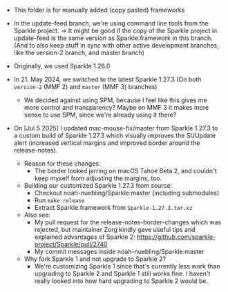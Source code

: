 
- This folder is for manually added (copy pasted) frameworks
- In the update-feed branch, we're using command line tools from the Sparkle project. 
   -> It might be good if the copy of the Sparkle project in update-feed is the same version as Sparkle.framework in this branch. (And to also keep stuff in sync with other active development branches, like the version-2 branch, and master branch)

- Originally, we used Sparkle 1.26.0
- In 21. May 2024, we switched to the latest Sparkle 1.27.3 (On both `version-2` (MMF 2) and `master` (MMF 3) branches)
    - We decided against using SPM, because I feel like this gives me more control and transparency? Maybe on MMF 3 it makes more sense to use SPM, since we're already using it there?
- On [Jul 5 2025] I updated mac-mouse-fix/master from Sparkle 1.27.3 to a custom build of Sparkle 1.27.3 which visually improves the SUUpdate alert (increased vertical margins and improved border around the release-notes). 
    - Reason for these changes:
        - The border looked jarring on macOS Tahoe Beta 2, and couldn't keep myself from adjusting the margins, too. 
    - Building our customized Sparkle 1.27.3 from source:
        - Checkout noah-nuebling/Sparkle:master (including submodules)
        - Run `make release`
        - Extract Sparkle.framework from `Sparkle-1.27.3.tar.xz`
    - Also see:
        - My pull request for the release-notes-border-changes which was rejected, but maintainer Zorg kindly gave useful tips and explained advantages of Sparkle 2: https://github.com/sparkle-project/Sparkle/pull/2740
        - My commit messages inside noah-nuebling/Sparkle:master
    - Why fork Sparkle 1 and not upgrade to Sparkle 2?
        - We're customizing Sparkle 1 since that's currently less work than upgrading to Sparkle 2 and Sparkle 1 still works fine. I haven't really looked into how hard upgrading to Sparkle 2 would be.  

